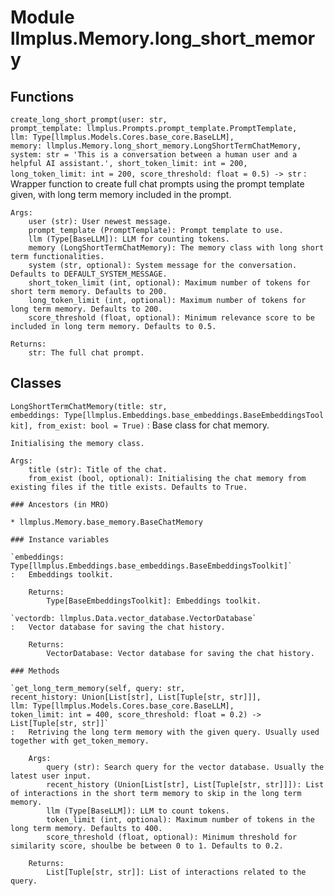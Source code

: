 Module llmplus.Memory.long_short_memory
=======================================

Functions
---------

    
`create_long_short_prompt(user: str, prompt_template: llmplus.Prompts.prompt_template.PromptTemplate, llm: Type[llmplus.Models.Cores.base_core.BaseLLM], memory: llmplus.Memory.long_short_memory.LongShortTermChatMemory, system: str = 'This is a conversation between a human user and a helpful AI assistant.', short_token_limit: int = 200, long_token_limit: int = 200, score_threshold: float = 0.5) ‑> str`
:   Wrapper function to create full chat prompts using the prompt template given, with long term memory included in the prompt. 
    
    Args:
        user (str): User newest message.
        prompt_template (PromptTemplate): Prompt template to use.
        llm (Type[BaseLLM]): LLM for counting tokens.
        memory (LongShortTermChatMemory): The memory class with long short term functionalities.
        system (str, optional): System message for the conversation. Defaults to DEFAULT_SYSTEM_MESSAGE.
        short_token_limit (int, optional): Maximum number of tokens for short term memory. Defaults to 200.
        long_token_limit (int, optional): Maximum number of tokens for long term memory. Defaults to 200.
        score_threshold (float, optional): Minimum relevance score to be included in long term memory. Defaults to 0.5.
    
    Returns:
        str: The full chat prompt.

Classes
-------

`LongShortTermChatMemory(title: str, embeddings: Type[llmplus.Embeddings.base_embeddings.BaseEmbeddingsToolkit], from_exist: bool = True)`
:   Base class for chat memory.
        
    
    Initialising the memory class.
    
    Args:
        title (str): Title of the chat.
        from_exist (bool, optional): Initialising the chat memory from existing files if the title exists. Defaults to True.

    ### Ancestors (in MRO)

    * llmplus.Memory.base_memory.BaseChatMemory

    ### Instance variables

    `embeddings: Type[llmplus.Embeddings.base_embeddings.BaseEmbeddingsToolkit]`
    :   Embeddings toolkit.
        
        Returns:
            Type[BaseEmbeddingsToolkit]: Embeddings toolkit.

    `vectordb: llmplus.Data.vector_database.VectorDatabase`
    :   Vector database for saving the chat history.
        
        Returns:
            VectorDatabase: Vector database for saving the chat history.

    ### Methods

    `get_long_term_memory(self, query: str, recent_history: Union[List[str], List[Tuple[str, str]]], llm: Type[llmplus.Models.Cores.base_core.BaseLLM], token_limit: int = 400, score_threshold: float = 0.2) ‑> List[Tuple[str, str]]`
    :   Retriving the long term memory with the given query. Usually used together with get_token_memory.
        
        Args:
            query (str): Search query for the vector database. Usually the latest user input.
            recent_history (Union[List[str], List[Tuple[str, str]]]): List of interactions in the short term memory to skip in the long term memory.
            llm (Type[BaseLLM]): LLM to count tokens.
            token_limit (int, optional): Maximum number of tokens in the long term memory. Defaults to 400.
            score_threshold (float, optional): Minimum threshold for similarity score, shoulbe be between 0 to 1. Defaults to 0.2.
        
        Returns:
            List[Tuple[str, str]]: List of interactions related to the query.